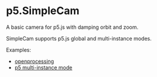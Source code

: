 # p5.SimpleCam
A basic camera for p5.js with damping orbit and zoom. 

SimpleCam supports p5.js global and multi-instance modes.

Examples:
- [openprocessing](https://www.openprocessing.org/sketch/755643)
- [p5 multi-instance mode](https://editor.p5js.org/jwdunn1/sketches/QuSHpowan)
